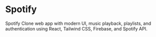 # Spotify
Spotify Clone web app with modern UI, music playback, playlists, and authentication using React, Tailwind CSS, Firebase, and Spotify API.
